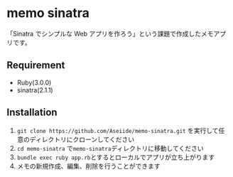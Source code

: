 # memo sinatra

「Sinatra でシンプルな Web アプリを作ろう」という課題で作成したメモアプリです。

## Requirement

- Ruby(3.0.0)
- sinatra(2.1.1)

## Installation

1. `git clone https://github.com/Aseiide/memo-sinatra.git` を実行して任意のディレクトリにクローンしてください
2. `cd memo-sinatra` で`memo-sinatra`ディレクトリに移動してください
3. `bundle exec ruby app.rb`とするとローカルでアプリが立ち上がります
4. メモの新規作成、編集、削除を行うことができます
